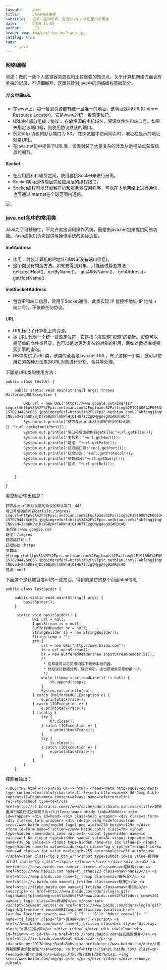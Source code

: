 ```yaml
---
layout:     post
title:      Java网络编程
subtitle:   记录一些知识点，包括java.net包里的常用类
date:       2019-11-08
author:     LJJ
header-img: img/post-bg-ios9-web.jpg
catalog: true
tags:
    - java
---
```



### 网络编程
简述：做的一些个人感觉容易忽视和比较重要的知识点，关于计算机网络方面会有单独的记录，不详细展开，这里只针对java中的网络编程基础部分。

##### 什么叫做URL

 - 在www上，每一信息资源都有统一且唯一的地址，该地址就叫URL(Uniform Resource Locator)，它是www的统一资源定位符。
 - URL由4部分组成：协议 、存放资源的主机域名、资源文件名和端口号。如果未指定该端口号，则使用协议默认的端口。
 - 例如http 协议的默认端口为 80。 在浏览器中访问网页时，地址栏显示的地址就是URL。
- 在java.net包中提供了URL类，该类封装了大量复杂的涉及从远程站点获取信息的细节。

#### Scoket
- 在应用层和传输层之间，使用套接Socket来进行分离。
-   Socket实际是传输层供给应用层的编程接口。
-   Socket编程可以开发客户机和服务器应用程序，可以在本地网络上进行通信，也可通过Internet在全球范围内通信。

![.](https://www.sxt.cn/360shop/Public/admin/UEditor/20170528/1495936842448637.png)

### java.net包中的常用类
 Java为了可移植性，不允许直接调用操作系统，而是由java.net包来提供网络功能。Java虚拟机负责提供与操作系统的实际连接。
 
 #### InetAddress
 - 作用：封装计算机的IP地址和DNS(没有端口信息)。
 - 这个类没有构造方法。如果要得到对象，只能通过静态方法：getLocalHost()、getByName()、 getAllByName()、 getAddress()、getHostName()。
 
#### InetSocketAddress
- 包含IP和端口信息，常用于Socket通信。此类实现 IP 套接字地址(IP 地址 + 端口号)，不依赖任何协议。


#### URL
- URL标识了计算机上的资源。
- 类 URL 代表一个统一资源定位符，它是指向互联网“资源”的指针。资源可以是简单的文件或目录，也可以是对更为复杂的对象的引用，例如对数据库或搜索引擎的查询。
- DK中提供了URL类，该类的全名是java.net.URL，有了这样一个类，就可以使用它的各种方法来对URL对象进行分割、合并等处理。

下面是URL类的使用方法：

    public class TestUrl {
    
    	public static void main(String[] args) throws MalformedURLException {
    	
    		URL url = new URL("https://www.google.com/imgres?imgurl=http%3A%2F%2Fpic.netbian.com%2Fuploads%2Fallimg%2F191006%2F005346-1570294426c666.jpg&imgrefurl=http%3A%2F%2Fpic.netbian.com%2F4kfengjing%2F&tbnid=nDH0bFXlObwFBM&vet=12ahUKEwjDsYG8pNrlAhWnHjQIHb7TCzgQMygAegUIARDcAQ..i&docid=HiLtAxuwJ1_OzM&w=450&h=287&q=%E9%A3%8E%E6%99%AF&hl=zh-CN&ved=2ahUKEwjDsYG8pNrlAhWnHjQIHb7TCzgQMygAegUIARDcAQ");
    		System.out.println("获取与此url默认关联的协议的默认端口："+url.getDefaultPort());
    		System.out.println("端口号后面的内容getFile:"+url.getFile());
    		System.out.println("主机名："+url.getHost());
    		System.out.println("路径："+url.getPath());
    		System.out.println("获取端口号:"+url.getPort());
    		System.out.println("获取协议："+url.getProtocol());
    		System.out.println("参数部分:"+url.getQuery());
    		System.out.println("锚点："+url.getRef());
    		
    		
    	}
    
    }

看控制台输出信息：

    获取与此url默认关联的协议的默认端口：443
    端口号后面的内容getFile:/imgres?imgurl=http%3A%2F%2Fpic.netbian.com%2Fuploads%2Fallimg%2F191006%2F005346-1570294426c666.jpg&imgrefurl=http%3A%2F%2Fpic.netbian.com%2F4kfengjing%2F&tbnid=nDH0bFXlObwFBM&vet=12ahUKEwjDsYG8pNrlAhWnHjQIHb7TCzgQMygAegUIARDcAQ..i&docid=HiLtAxuwJ1_OzM&w=450&h=287&q=%E9%A3%8E%E6%99%AF&hl=zh-CN&ved=2ahUKEwjDsYG8pNrlAhWnHjQIHb7TCzgQMygAegUIARDcAQ
    主机名：www.google.com
    路径：/imgres
    获取端口号:-1
    获取协议：https
    参数部分:imgurl=http%3A%2F%2Fpic.netbian.com%2Fuploads%2Fallimg%2F191006%2F005346-1570294426c666.jpg&imgrefurl=http%3A%2F%2Fpic.netbian.com%2F4kfengjing%2F&tbnid=nDH0bFXlObwFBM&vet=12ahUKEwjDsYG8pNrlAhWnHjQIHb7TCzgQMygAegUIARDcAQ..i&docid=HiLtAxuwJ1_OzM&w=450&h=287&q=%E9%A3%8E%E6%99%AF&hl=zh-CN&ved=2ahUKEwjDsYG8pNrlAhWnHjQIHb7TCzgQMygAegUIARDcAQ
    锚点：null

下面这个是获取百度url的一些东西，得到的是它的整个页面html信息：

    public class TestSpider {
    
    	public static void main(String[] args) {
    		basicSpider();
    	}
    
    	 static void basicSpider() {
    	        URL url = null;
    	        InputStream is = null;
    	        BufferedReader br = null;
    	        StringBuilder sb = new StringBuilder();
    	        String temp = "";
    	        try {
    	            url = new URL("http://www.baidu.com");
    	            is = url.openStream();
    	            br = new BufferedReader(new InputStreamReader(is));
    	            /* 
    	             * 这样就可以将网络内容下载到本地机器。
    	             * 然后进行数据分析，建立索引。这也是搜索引擎的第一步。
    	             */
    	            while ((temp = br.readLine()) != null) {
    	                sb.append(temp);
    	            }
    	            System.out.println(sb);
    	        } catch (MalformedURLException e) {
    	            e.printStackTrace();
    	        } catch (IOException e) {
    	            e.printStackTrace();
    	        } finally {
    	            try {
    	                br.close();
    	            } catch (IOException e) {
    	                e.printStackTrace();
    	            }
    	            try {
    	                is.close();
    	            } catch (IOException e) {
    	                e.printStackTrace();
    	            }
    	        }
    	    }
    	}

控制台输出：

    <!DOCTYPE html><!--STATUS OK--><html> <head><meta http-equiv=content-type content=text/html;charset=utf-8><meta http-equiv=X-UA-Compatible content=IE=Edge><meta content=always name=referrer><link rel=stylesheet type=text/css href=http://s1.bdstatic.com/r/www/cache/bdorz/baidu.min.css><title>鐧惧害涓?涓嬶紝浣犲氨鐭ラ亾</title></head> <body link=#0000cc> <div id=wrapper> <div id=head> <div class=head_wrapper> <div class=s_form> <div class=s_form_wrapper> <div id=lg> <img hidefocus=true src=//www.baidu.com/img/bd_logo1.png width=270 height=129> </div> <form id=form name=f action=//www.baidu.com/s class=fm> <input type=hidden name=bdorz_come value=1> <input type=hidden name=ie value=utf-8> <input type=hidden name=f value=8> <input type=hidden name=rsv_bp value=1> <input type=hidden name=rsv_idx value=1> <input type=hidden name=tn value=baidu><span class="bg s_ipt_wr"><input id=kw name=wd class=s_ipt value maxlength=255 autocomplete=off autofocus></span><span class="bg s_btn_wr"><input type=submit id=su value=鐧惧害涓?涓? class="bg s_btn"></span> </form> </div> </div> <div id=u1> <a href=http://news.baidu.com name=tj_trnews class=mnav>鏂伴椈</a> <a href=http://www.hao123.com name=tj_trhao123 class=mnav>hao123</a> <a href=http://map.baidu.com name=tj_trmap class=mnav>鍦板浘</a> <a href=http://v.baidu.com name=tj_trvideo class=mnav>瑙嗛</a> <a href=http://tieba.baidu.com name=tj_trtieba class=mnav>璐村惂</a> <noscript> <a href=http://www.baidu.com/bdorz/login.gif?login&amp;tpl=mn&amp;u=http%3A%2F%2Fwww.baidu.com%2f%3fbdorz_come%3d1 name=tj_login class=lb>鐧诲綍</a> </noscript> <script>document.write('<a href="http://www.baidu.com/bdorz/login.gif?login&tpl=mn&u='+ encodeURIComponent(window.location.href+ (window.location.search === "" ? "?" : "&")+ "bdorz_come=1")+ '" name="tj_login" class="lb">鐧诲綍</a>');</script> <a href=//www.baidu.com/more/ name=tj_briicon class=bri style="display: block;">鏇村浜у搧</a> </div> </div> </div> <div id=ftCon> <div id=ftConw> <p id=lh> <a href=http://home.baidu.com>鍏充簬鐧惧害</a> <a href=http://ir.baidu.com>About Baidu</a> </p> <p id=cp>&copy;2017&nbsp;Baidu&nbsp;<a href=http://www.baidu.com/duty/>浣跨敤鐧惧害鍓嶅繀璇?</a>&nbsp; <a href=http://jianyi.baidu.com/ class=cp-feedback>鎰忚鍙嶉</a>&nbsp;浜琁CP璇?030173鍙?&nbsp; <img src=//www.baidu.com/img/gs.gif> </p> </div> </div> </div> </body> </html>
    
    
    
